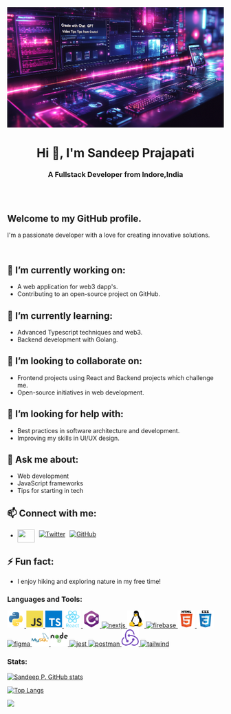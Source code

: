 <img src="/profile.png" alt="" height='280' width='1200'/>

<h1 align="center">Hi 👋, I'm Sandeep Prajapati</h1>
<h3 align="center">A Fullstack Developer from Indore,India</h3>


<!--
<p align="left"> <img src="https://komarev.com/ghpvc/?username=Sandeep-712" alt="gesare" /> </p>

## Hi there, I'm Sandeep! 👋
-->

&nbsp;  
&nbsp;
## Welcome to my GitHub profile. 
I'm a passionate developer with a love for creating innovative solutions.
&nbsp;  

&nbsp;  

## 🔭 I’m currently working on:
- A web application for web3 dapp's.
- Contributing to an open-source project on GitHub.

## 🌱 I’m currently learning:
- Advanced Typescript techniques and web3.
- Backend development with Golang.

## 👯 I’m looking to collaborate on:
- Frontend projects using React and Backend projects which challenge me.
- Open-source initiatives in web development.

## 🤔 I’m looking for help with:
- Best practices in software architecture and development.
- Improving my skills in UI/UX design.

## 💬 Ask me about:
- Web development
- JavaScript frameworks
- Tips for starting in tech

## 📫 Connect with me:
- <div style="display: flex; gap: 10px;">
    <a href="https://linkedin.com/in/sandeep712" target="blank"><img align="center" src="https://raw.githubusercontent.com/rahuldkjain/github-profile-readme-generator/master/src/images/icons/Social/linked-in-alt.svg" alt="" height="30" width="40" /></a>
    <a href="https://x.com/712_sandeep" target="_blank"><img align="center" src="https://raw.githubusercontent.com/rahuldkjain/github-profile-readme-generator/master/src/images/icons/Social/twitter.svg" alt="Twitter" height="30" width="40" /></a>
    <a href="https://github.com/Sandeep-712" target="_blank"><img align="center" src="https://raw.githubusercontent.com/rahuldkjain/github-profile-readme-generator/master/src/images/icons/Social/github.svg" alt="GitHub" height="30" width="40" /></a>
</div>


## ⚡ Fun fact:
- I enjoy hiking and exploring nature in my free time!

<!--
- 🌱 I’m currently learning **Web3-Full Stack Developement**
  
- 🔭 I’m currently working on **Open Source Contributions**
  
- 👯 I’m looking to collaborate on **any fun and interesting projects**

- 💬 Ask me about **Python/Typescript**
-->



<h3 align="left">Languages and Tools:</h3>
<p align="left"><a href="https://www.python.org" target="_blank" rel="noreferrer"> <img src="https://raw.githubusercontent.com/devicons/devicon/master/icons/python/python-original.svg" alt="python" width="40" height="40"/> </a><a href="https://developer.mozilla.org/en-US/docs/Web/JavaScript" target="_blank" rel="noreferrer"> <img src="https://raw.githubusercontent.com/devicons/devicon/master/icons/javascript/javascript-original.svg" alt="javascript" width="40" height="40"/> </a><a href="https://www.typescriptlang.org/" target="_blank" rel="noreferrer"> <img src="https://raw.githubusercontent.com/devicons/devicon/master/icons/typescript/typescript-original.svg" alt="typescript" width="40" height="40"/> </a><a href="https://reactjs.org/" target="_blank" rel="noreferrer"> <img src="https://raw.githubusercontent.com/devicons/devicon/master/icons/react/react-original-wordmark.svg" alt="react" width="40" height="40"/> </a><a href="https://learn.microsoft.com/en-us/dotnet/csharp/" target="_blank" rel="noreferrer"> <img src="https://raw.githubusercontent.com/devicons/devicon/master/icons/csharp/csharp-original.svg" alt="csharp" width="40" height="40"/> </a><a href="https://nextjs.org/" target="_blank" rel="noreferrer"> <img src="https://cdn.worldvectorlogo.com/logos/nextjs-2.svg" alt="nextjs" width="40" height="40"/> </a><a href="https://www.linux.org/" target="_blank" rel="noreferrer"> <img src="https://raw.githubusercontent.com/devicons/devicon/master/icons/linux/linux-original.svg" alt="linux" width="40" height="40"/> </a> <a href="https://firebase.google.com/" target="_blank" rel="noreferrer"> <img src="https://www.vectorlogo.zone/logos/firebase/firebase-icon.svg" alt="firebase" width="40" height="40"/> </a><a href="https://www.w3.org/html/" target="_blank" rel="noreferrer"> <img src="https://raw.githubusercontent.com/devicons/devicon/master/icons/html5/html5-original-wordmark.svg" alt="html5" width="40" height="40"/> </a> <a href="https://www.w3schools.com/css/" target="_blank" rel="noreferrer"> <img src="https://raw.githubusercontent.com/devicons/devicon/master/icons/css3/css3-original-wordmark.svg" alt="css3" width="40" height="40"/> </a><a href="https://www.figma.com/" target="_blank" rel="noreferrer"> <img src="https://www.vectorlogo.zone/logos/figma/figma-icon.svg" alt="figma" width="40" height="40"/> </a><a href="https://www.mysql.com/" target="_blank" rel="noreferrer"> <img src="https://raw.githubusercontent.com/devicons/devicon/master/icons/mysql/mysql-original-wordmark.svg" alt="mysql" width="40" height="40"/> </a>  <a href="https://nodejs.org" target="_blank" rel="noreferrer"> <img src="https://raw.githubusercontent.com/devicons/devicon/master/icons/nodejs/nodejs-original-wordmark.svg" alt="nodejs" width="40" height="40"/> </a><a href="https://jestjs.io" target="_blank" rel="noreferrer"> <img src="https://www.vectorlogo.zone/logos/jestjsio/jestjsio-icon.svg" alt="jest" width="40" height="40"/> </a> <a href="https://postman.com" target="_blank" rel="noreferrer"> <img src="https://www.vectorlogo.zone/logos/getpostman/getpostman-icon.svg" alt="postman" width="40" height="40"/> </a></a> <a href="https://redux.js.org" target="_blank" rel="noreferrer"> <img src="https://raw.githubusercontent.com/devicons/devicon/master/icons/redux/redux-original.svg" alt="redux" width="40" height="40"/> </a> <a href="https://tailwindcss.com/" target="_blank" rel="noreferrer"> <img src="https://www.vectorlogo.zone/logos/tailwindcss/tailwindcss-icon.svg" alt="tailwind" width="40" height="40"/> </a>


<h3 align="left">Stats:</h3>

[![Sandeep P. GitHub stats](https://github-readme-stats.vercel.app/api?username=Sandeep-712&show_icons=true&theme=radical&card_width=480)](https://github.com/Sandeep-712/github-readme-stats)

[![Top Langs](https://github-readme-stats.vercel.app/api/top-langs/?username=Sandeep-712&show_icons=true&theme=radical&card_width=480)](https://github.com/Sandeep-712/github-readme-stats)

<a href="https://git.io/streak-stats"><img src="https://streak-stats.demolab.com?user=Sandeep-712&theme=radical"/></a>
